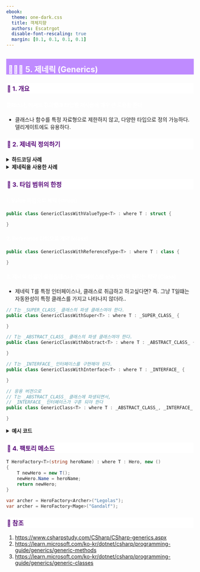 ```yaml
---
ebook:
  theme: one-dark.css
  title: 객체지향
  authors: Escatrgot
  disable-font-rescaling: true
  margin: [0.1, 0.1, 0.1, 0.1]
---
```

<style>
    h3.quest { font-weight: bold; border: 3px solid; color: #A0F !important;}
    .quest { font-weight: bold; color: #A0F !important;}

    h2 { border-top: 12px solid #bf8bff; border-left: 5px solid #bf8bff; border-right: 5px solid #bf8bff; background-color: #bf8bff; color: #FFF !important; font-weight: bold;}

    h3 { border-top: 3px solid #FFF; border: 2px solid #FFF; background-color: #FFF; color: #5b0d7c !important;}

    h4 { font-weight: bold; color: #FFF !important; }
</style>

## 🧑🏻‍💻 5. 제네릭 (Generics)

### 📄 1. 개요
#### 클래스나, 메서드 정의할떄 타입별 재사용에 매우 큰 도움을 준다.

* 클래스나 함수를 특정 자료형으로 제한하지 않고, 다양한 타입으로 정의 가능하다.
델리게이트에도 유용하다.

### 📄 2. 제네릭 정의하기

<details>
    <summary><strong>하드코딩 사례</strong></summary>
    <h5>동일한 로직이지만 자료형이 다양하다는 이유로 메소드, 클래스를 더 만드는 사례..</h5>

```cs

int[] SortInt(int[] _Nums) {
    int[] retArray = (int[])_Nums.Clone();
    Array.Sort(retArray);
    return retArray;
}

string[] SortString(String[] _Strings) {
    string[] retArray = (String[])_Strings.Clone();
    Array.Sort(_Strings);
    return retArray;
}

void PrintIntArray(int[] _arr){
    string ret = "";
    for(int i = 0 ; i < _arr.Length; i++){
        ret += _arr[i].ToString() + " ";
    }
    Debug.Log(ret);
}
void PrintStringArray(string[] _arr){
    string ret = "";
    for(int i = 0 ; i < _arr.Length; i++){
        ret += _arr[i] + " ";
    }
    Debug.Log(ret);
}

/*********************************************************************************/
int[] intInputArr = new int[] {5 , 24,1 ,6,7, 2, 7, 23, 7,9,1};
PrintIntArray(intInputArr);
PrintIntArray(SortInt(intInputArr)); // 24 23 9 7 7 7 6 5 2 1 1 
PrintIntArray(intInputArr); // 24 23 9 7 7 7 6 5 2 1 1 
PrintIntArray(intInputArr);

string[] stringInputArr = new string[] {"qwtq", "bvienor", "advwr", "otuhe", "mncbs", "zsfqejv"};
PrintStringArray(stringInputArr);
PrintStringArray(SortString(stringInputArr)); // 24 23 9 7 7 7 6 5 2 1 1 
PrintStringArray(stringInputArr); // 24 23 9 7 7 7 6 5 2 1 1 
PrintStringArray(stringInputArr);
```
</details>

<details>
    <summary><strong>제네릭을 사용한 사례</strong></summary>
    <h5>제네릭을 사용함으로 획기적으로 메소드를 줄인 모습</h5>

```cs
public T[] SortGeneric<T>(T[] _Values, IComparer<T>? comparer) {
    T[] retArray = (T[])_Values.Clone();
    Array.Sort(retArray, comparer);
    return retArray;
}
public void PrintGenericArray<T>(T[] _Values){
    string ret = "";
    Array.ForEach(_Values, (E) => {ret += E.ToString();});
    Debug.Log(ret);
}

/*********************************************************************************/
int[] intInputArr = new int[] {5 , 24,1 ,6,7, 2, 7, 23, 7,9,1};
PrintGenericArray<int>(intInputArr);
PrintGenericArray<int>(SortGeneric<int>(intInputArr, null));
PrintGenericArray<int>(intInputArr);
PrintGenericArray<int>(intInputArr);

string[] stringinputArr = new string[] {"qwtq", "bvienor", "advwr", "otuhe", "mncbs", "zsfqejv"};
PrintGenericArray<string>(stringinputArr);
PrintGenericArray<string>(SortGeneric<string>(stringinputArr, null));
PrintGenericArray<string>(stringinputArr);
PrintGenericArray<string>(stringinputArr);
```
</details>

### 📄 3. 타입 범위의 한정

#### 1. Value 타입으로 제약 (struct)

```cs
public class GenericClassWithValueType<T> : where T : struct {

}
```

#### 2. Reference 타입으로 제약 (class)

```cs
public class GenericClassWithReferenceType<T> : where T : class {

}
```

#### 3. 제네릭 타입이 특정클래스나, 인터페이스를 상속 받아야 된다는 제약 (Class)
* 제네릭 T를 특정 인터페이스나, 클래스로 취급하고 하고싶다면?
즉. 그냥 T일떄는 자동완성이 특정 클래스를 가지고 나타나지 않더라..
```cs
// T는 _SUPER_CLASS_ 클래스의 파생 클래스여야 한다.
public class GenericClassWithSuper<T> : where T : _SUPER_CLASS_ {

}

// T는 _ABSTRACT_CLASS_ 클래스의 파생 클래스여야 한다.
public class GenericClassWithAbstract<T> : where T : _ABSTRACT_CLASS_ {

}

// T는 _INTERFACE_ 인터페이스를 구현해야 된다.
public class GenericClassWithInterface<T> : where T : _INTERFACE_ {

}

// 응용 버젼으로 
// T는 _ABSTRACT_CLASS_ 클래스에 파생되면서, 
// _INTERFACE_ 인터페이스가 구횬 되야 한다
public class GenericClass<T> : where T : _ABSTRACT_CLASS_, _INTERFACE_ {

}
```


<details>
    <summary><strong>예시 코드</strong></summary>

```cs
public class HeroManager<T> : where T : Hero 
{

}

public abstract class Hero
{
    protected void Attack();
    protected void Die();
} 

public class Mage : Hero{
    public Mage() {}
}
public class Ranger : Hero{
    public Ranger() {}
}
public class Fighter  : Hero{
    public Fighterv() {}
}

```

</details>

### 📄 4. 팩토리 메소드

```cs
T HeroFactory<T>(string heroName) : where T : Hero, new ()
{
    T newHero = new T();
    newHero.Name = heroName;
    return newHero;
}

var archer = HeroFactory<Archer>("Legolas");
var archer = HeroFactory<Mage>("Gandalf");
```

### 📄 참조
1. https://www.csharpstudy.com/CSharp/CSharp-generics.aspx
2. https://learn.microsoft.com/ko-kr/dotnet/csharp/programming-guide/generics/generic-methods
3. https://learn.microsoft.com/ko-kr/dotnet/csharp/programming-guide/generics/generic-classes